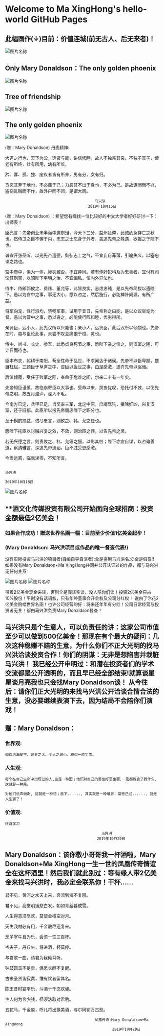 # Welcome to Ma XingHong's hello-world GitHub Pages

## 此幅画作(↓)目前：价值连城(前无古人、后无来者)！
![图片名称](https://raw.githubusercontent.com/maxinghong/maxinghong.github.io/master/Mary%20Donaldson2.jpg) 

## Only Mary Donaldson：The only golden phoenix

![图片名称](https://raw.githubusercontent.com/maxinghong/maxinghong.github.io/master/Mary%20Donaldson1.jpg) 

## Tree of friendship

![图片名称](https://raw.githubusercontent.com/maxinghong/maxinghong.github.io/master/Mary%20Donaldson3.jpg)

## The only golden phoenix
![图片名称](https://raw.githubusercontent.com/maxinghong/maxinghong.github.io/master/Tree%20of%20friendship.jpg)

(赠：Mary Donaldson) 丹麦精神:

大道之行也，天下为公，选贤与能，讲信修睦。故人不独亲其亲，不独子其子，使老有所终，壮有所用，幼有所长，

矜、寡、孤、独、废疾者皆有所养，男有分，女有归。

货恶其弃于地也，不必藏于己；力恶其不出于身也，不必为己。是故谋闭而不兴，盗窃乱贼而不作，故外户而不闭，是谓大同。


                                             马兴洪
                                          2019年10月15日

(赠：Mary Donaldson) ：希望您有缘找一位比较好的中文大学者好好研讨一下：出师表！

臣亮言：先帝创业未半而中道崩殂，今天下三分，益州疲弊，此诚危急存亡之秋也。然侍卫之臣不懈于内，忠志之士忘身于外者，盖追先帝之殊遇，欲报之于陛下也。

诚宜开张圣听，以光先帝遗德，恢弘志士之气，不宜妄自菲薄，引喻失义，以塞忠谏之路也。

宫中府中，俱为一体，陟罚臧否，不宜异同。若有作奸犯科及为忠善者，宜付有司论其刑赏，以昭陛下平明之治，不宜偏私，使内外异法也。

侍中、侍郎郭攸之、费祎、董允等，此皆良实，志虑忠纯，是以先帝简拔以遗陛下。愚以为宫中之事，事无大小，悉以咨之，然后施行，必能裨补阙漏，有所广益。

将军向宠，性行淑均，晓畅军事，试用于昔日，先帝称之曰能，是以众议举宠为督。愚以为营中之事，悉以咨之，必能使行阵和睦，优劣得所。

亲贤臣，远小人，此先汉所以兴隆也；亲小人，远贤臣，此后汉所以倾颓也。先帝在时，每与臣论此事，未尝不叹息痛恨于桓、灵也。

侍中、尚书、长史、参军，此悉贞良死节之臣，愿陛下亲之信之，则汉室之隆，可计日而待也。

臣本布衣，躬耕于南阳，苟全性命于乱世，不求闻达于诸侯。先帝不以臣卑鄙，猥自枉屈，三顾臣于草庐之中，咨臣以当世之事，由是感激，遂许先帝以驱驰。

后值倾覆，受任于败军之际，奉命于危难之间，尔来二十有一年矣。

先帝知臣谨慎，故临崩寄臣以大事也。受命以来，夙夜忧叹，恐托付不效，以伤先帝之明，故五月渡泸，深入不毛。

今南方已定，兵甲已足，当奖率三军，北定中原，庶竭驽钝，攘除奸凶，兴复汉室，还于旧都。此臣所以报先帝而忠陛下之职分也。

至于斟酌损益，进尽忠言，则攸之、祎、允之任也。

愿陛下托臣以讨贼兴复之效，不效，则治臣之罪，以告先帝之灵。

若无兴德之言，则责攸之、祎、允等之慢，以彰其咎；陛下亦宜自谋，以咨诹善道，察纳雅言，深追先帝遗诏，臣不胜受恩感激。

今当远离，临表涕零，不知所言。

                                                                                        马兴洪
                                                                                     2019年10月18日
                                                                                            
![图片名称](https://raw.githubusercontent.com/maxinghong/maxinghong.github.io/master/Mary%20Donaldson.jpg)

## **酒文化传媒投资有限公司开始面向全球招商：投资金额最低2亿美金！

### 如果合作成功！赠送世界名画一幅：目前至少价值1亿美金起步！

### (Mary Donaldson: 马兴洪项目或作品的唯一督查代表!)
没有实际投资马兴洪的项目者(自编自导自演者):全是盗用马兴洪名义!全是假货!!
如果没有Mary Donaldson+Ma XingHong共同并公开认证过的作品，都与马兴洪无任何关系!

![图片名称](https://raw.githubusercontent.com/maxinghong/maxinghong.github.io/master/bar.jpg)
![图片名称](https://raw.githubusercontent.com/maxinghong/maxinghong.github.io/master/investor.jpg)

带着2亿美金现金来谈，否则全是假谈空谈，没人陪你们谈！投资2亿美金只占10%股份！平时没有话语权，只有年终董事会开会权及公司分红权！
说白了你花2亿美金购幅世界名画！也许公司经营的好：将来还年年有分红！公司日常经营与投资者无关！都由马兴洪负责Mary Donaldson督查！


## 马兴洪只是个生意人，可以负责任的讲：这家公司市值至少可以做到500亿美金！那现在有个最大的疑问：几次这种稳赚不赔的生意，为什么你们不正大光明的找马兴洪洽谈投资合作！你们的阴谋：无非是想陷害并栽脏马兴洪！ 我已经公开申明过：和潜在投资者们的学术交流都是公开透明的，而且早已经全部结束!就算谈星星谈月亮我也只会找Mary Donaldson谈！ 从今往后：请你们正大光明的来找马兴洪公开洽谈合情合法的生意，没必要继续表演下去，因为结局不会陪你们演戏！

## 赠：Mary Donaldson：

### 世界观:
    仰观浩瀚星空，世界之大，个人之渺小，貌似一粒尘埃。

### 人生观:
    每个在自己生命中出现过的人,这是一种因；他们对自己的善也好恶也罢,一定都教会了我什么,这就是一种果。
    
    对他们说声谢谢, 这就是一种悟；放下......, 其实就是一种境界；常思己过......, 就是人生罢了！

### 价值观:
    终身学习

                                                马兴洪
                                              2019年10月20日

## Mary Donaldson：该你敬小哥哥我一杯酒啦，Mary Donaldson+Ma XingHong一生一世的凤凰传奇情谊全在这杯酒里！然后我们就此别过：等有缘人带2亿美金来找马兴洪时，我必定会联系你！干杯......

君不见，黄河之水天上来，奔流到海不复回。

君不见，高堂明镜悲白发，朝如青丝暮成雪。

人生得意须尽欢，莫使金樽空对月。

天生我材必有用，千金散尽还复来。

烹羊宰牛且为乐，会须一饮三百杯。

岑夫子，丹丘生，将进酒，杯莫停。

与君歌一曲，请君为我倾耳听。

钟鼓馔玉不足贵，但愿长醉不复醒。

古来圣贤皆寂寞，惟有饮者留其名。

陈王昔时宴平乐，斗酒十千恣欢谑。

主人何为言少钱，径须沽取对君酌。

五花马，千金裘，呼儿将出换美酒，与尔同销万古愁。

                                             凤凰传奇:Mary Donaldson+Ma XingHong
                                                     2019年10月20日 
